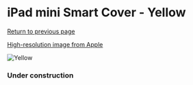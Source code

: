 # iPad mini Smart Cover - Yellow

[Return to previous page](/ipad_mini)

[High-resolution image from Apple](https://store.storeimages.cdn-apple.com/8756/as-images.apple.com/is/MF063?wid=4500&hei=4500&fmt=png)

<div style="width: 384px"><img src="/everyphone/MF063.png" alt="Yellow"></div>

### Under construction
